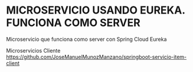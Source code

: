# MICROSERVICIO USANDO EUREKA. FUNCIONA COMO SERVER
Microservicio que funciona como server con Spring Cloud Eureka

Microservicios Cliente
https://github.com/JoseManuelMunozManzano/springboot-servicio-item-client
